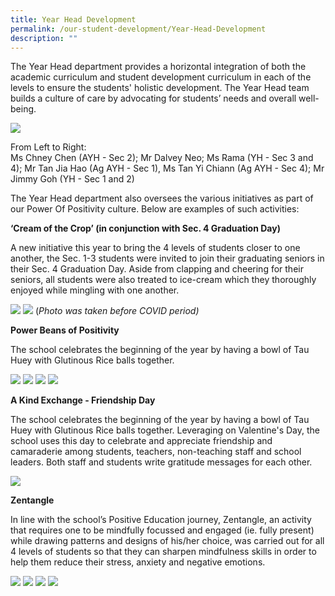 ```yaml
---
title: Year Head Development
permalink: /our-student-development/Year-Head-Development
description: ""
---
```

The Year Head department provides a horizontal integration of both the academic curriculum and student development curriculum in each of the levels to ensure the students' holistic development. The Year Head team builds a culture of care by advocating for students’ needs and overall well-being.

![](/images/image001.jpeg)

From Left to Right: <br>
Ms Chney Chen (AYH - Sec 2); Mr Dalvey Neo; Ms Rama (YH - Sec 3 and 4); Mr Tan Jia Hao (Ag AYH - Sec 1), Ms Tan Yi Chiann (Ag AYH - Sec 4); Mr Jimmy Goh (YH - Sec 1 and 2)

The Year Head department also oversees the various initiatives as part of our Power Of Positivity culture. Below are examples of such activities:

**‘Cream of the Crop’ (in conjunction with Sec. 4 Graduation Day)**

A new initiative this year to bring the 4 levels of students closer to one another, the Sec. 1-3 students were invited to join their graduating seniors in their Sec. 4 Graduation Day. Aside from clapping and cheering for their seniors, all students were also treated to ice-cream which they thoroughly enjoyed while mingling with one another.

![](/images/image017.jpeg)
![](/images/image018.gif)
(_Photo was taken before COVID period)_ 

**Power Beans of Positivity**

The school celebrates the beginning of the year by having a bowl of Tau Huey with Glutinous Rice balls together.

![](/images/image002.jpeg)
![](/images/image003.jpeg)
![](/images/image004.jpeg)
![](/images/image005.jpeg)

**A Kind Exchange - Friendship Day**

The school celebrates the beginning of the year by having a bowl of Tau Huey with Glutinous Rice balls together. Leveraging on Valentine's Day, the school uses this day to celebrate and appreciate friendship and camaraderie among students, teachers, non-teaching staff and school leaders. Both staff and students write gratitude messages for each other.

![](/images/image006.jpeg)

**Zentangle**

In line with the school’s Positive Education journey, Zentangle, an activity that requires one to be mindfully focussed and engaged (ie. fully present) while drawing patterns and designs of his/her choice, was carried out for all 4 levels of students so that they can sharpen mindfulness skills in order to help them reduce their stress, anxiety and negative emotions.

![](/images/image008.jpeg)
![](/images/image009.jpeg)
![](/images/image010.jpeg)
![](/images/image011.jpeg)